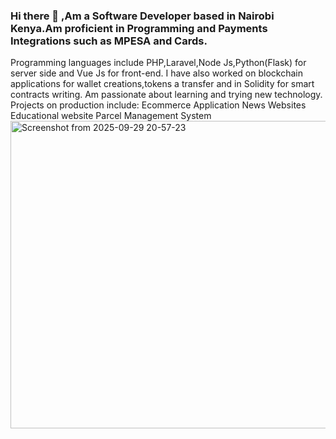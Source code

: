 ### Hi there 👋 ,Am a Software Developer based in Nairobi Kenya.Am proficient in Programming and Payments Integrations such as MPESA and Cards.
Programming languages include PHP,Laravel,Node Js,Python(Flask) for server side and  Vue Js for front-end.
I have also worked on blockchain applications for wallet creations,tokens a transfer and in Solidity for smart contracts writing.
Am passionate about learning and trying new technology.
Projects on production include:
Ecommerce Application
News Websites
Educational website
Parcel Management System
 <img width="1351" height="492" alt="Screenshot from 2025-09-29 20-57-23" src="https://github.com/user-attachments/assets/2ae869cd-bcf7-4e98-afbc-004b9f007817" />



<!--
**samdevv/samdevv** is a ✨ _special_ ✨ repository because its `README.md` (this file) appears on your GitHub profile.

Here are some ideas to get you started:

- 🔭 I’m currently working on E-Commerce Application
- 🌱 I’m currently learning Angular amd Node Js
- 👯 I’m looking to collaborate on ...
- 🤔 I’m looking for help with ...
- 💬 Ask me about ...
- 📫 How to reach me: ...
- 😄 Pronouns: ...
- ⚡ Fun fact: ...
-->
